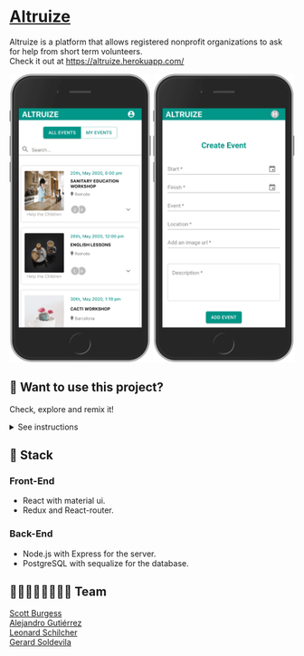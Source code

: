 # [Altruize](https://altruize.herokuapp.com/)
Altruize is a platform that allows registered nonprofit organizations to ask for help from short term volunteers.     
Check it out at https://altruize.herokuapp.com/

    
<div>
  <img src="assets/main_iphone.png" alt="Home" width="250">
  <img src="assets/create_event_iphone.png" alt="Create Event" width="250">
</div>    

## 🧪 Want to use this project?
Check, explore and remix it!
<details><summary>See instructions</summary><br>
    
#### 1. Fork and the clone the repository       
#### 2. In the root directoy run `npm run install:all`.       
#### 3. Add your env variables:       
#### 3.1 server --> .env.example (save as .env)     

```txt
PORT=<the port you like but no 3000>
PSQL_DB_NAME=<'db name'>
PSQL_DB_USER=<'user name'>
PSQL_DB_PASSWORD=<'leave it blank if you dont want a password'>
PSQL_DB_HOST='localhost'
TOKEN_SECRET=<'a secret alpahumeric string'>
```
#### 4. Start your postgresSQL
#### 5. In the root directoy run `npm run start:all`.
#### 6. 🚀 Open [http://localhost:3000](http://localhost:3000) to view it in your browser, and start using the app!

</details>

## 🥞 Stack

### Front-End
* React with material ui.
* Redux and React-router.

### Back-End
* Node.js with Express for the server.
* PostgreSQL with sequalize for the database.  

## 👨‍💻👨‍💻👨‍💻👨‍💻  Team
[Scott Burgess](https://github.com/Scottburg)     
[Alejandro Gutiérrez](https://github.com/AlejandroGutierrezB)     
[Leonard Schilcher](https://github.com/LeonardvS)     
[Gerard Soldevila](https://github.com/gsolde)    

     
